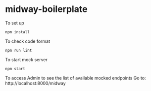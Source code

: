 # midway-boilerplate

To set up
```
npm install
```

To check code format
```
npm run lint
```

To start mock server
```
npm start
```

To access Admin to see the list of available mocked endpoints
Go to: http://localhost:8000/midway